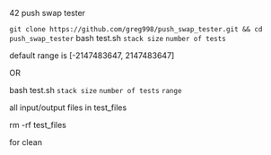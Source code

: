 42 push swap tester

```git clone https://github.com/greg998/push_swap_tester.git && cd push_swap_tester```
bash test.sh `stack size` `number of tests`

default range is [-2147483647, 2147483647]

OR

bash test.sh `stack size` `number of tests` `range`

all input/output files in test_files

rm -rf test_files

for clean
